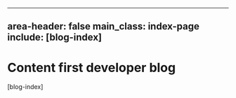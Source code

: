 
---
area-header: false
main_class: index-page
include: [blog-index]
---

# Content first developer blog

[blog-index]